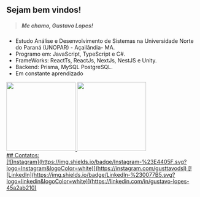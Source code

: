  ## Sejam bem vindos!
 > ##### Me chamo, Gustavo Lopes!

* Estudo Análise e Desenvolvimento de Sistemas na Universidade Norte do Paraná (UNOPAR) - Açailândia- MA.
* Programo em: JavaScript, TypeScript e C#.
* FrameWorks: ReactTs, ReactJs, NextJs, NestJS e Unity.
* Backend: Prisma, MySQL PostgreSQL.
* Em constante aprendizado

<div>
<a href="https://github.com/glopes7">
<img height="180em" src="https://github-readme-stats.vercel.app/api/top-langs/?username=glopes7&layout=compact&langs_count=7&theme=dracula"/>
<img height="180em" src="https://github-readme-stats.vercel.app/api?username=glopes7&show_icons=true&theme=dracula&include_all_commits=true&count_private=true"/>
</div>
## Contatos:
<div>
[![Instagram](https://img.shields.io/badge/Instagram-%23E4405F.svg?logo=Instagram&logoColor=white)](https://instagram.com/gusttavodsl)
[![LinkedIn](https://img.shields.io/badge/LinkedIn-%230077B5.svg?logo=linkedin&logoColor=white)](https://linkedin.com/in/gustavo-lopes-45a2ab210)
</div>
